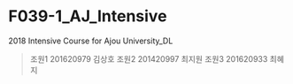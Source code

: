 # F039-1_AJ_Intensive
2018 Intensive Course for Ajou University_DL
>조원1 201620979 김상호
>조원2 201420997 최지원
>조원3 201620933 최혜지
